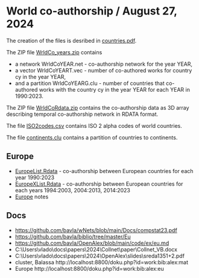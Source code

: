 # World co-authorship / August 27, 2024

The creation of the files is desribed in [countries.pdf](countries.pdf).

The ZIP file [WrldCo_years.zip](WrldCo_years.zip) contains
  - a network WrldCoYEAR.net - co-authorship network for the year YEAR,
  - a vector WrldCoYEART.vec - number of co-authored works for country cy in the year YEAR,
  - and a partition WrldCoYEARG.clu - number of countries that co-authored works with the country cy in the year YEAR
for each YEAR in 1990:2023.

The ZIP file [WrldCoRdata.zip](WrldCoRdata.zip) contains the co-authorship data as 3D array describing temporal co-authorship network in RDATA format.

The file [ISO2codes.csv](ISO2codes.csv) contains ISO 2 alpha codes of world countries.

The file [continents.clu](continents.clu) contains a partition of countries to continents.

## Europe

  - [EuropeList.Rdata](EuropeList.Rdata) - co-authorship between European countries for each year 1990:2023
  - [EuropeXList.Rdata](EuropeXList.Rdata) - co-authorship between European countries for each years 1994:2003, 2004:2013, 2014:2023
  - [Europe](Eu.md) notes

## Docs

  - https://github.com/bavla/wNets/blob/main/Docs/compstat23.pdf
  - https://github.com/bavla/biblio/tree/master/Eu
  - https://github.com/bavla/OpenAlex/blob/main/code/ex/eu.md
  - C:\Users\vlado\docs\papers\2024\Collnet\paper\Collnet_VB.docx
  - C:\Users\vlado\docs\papers\2024\OpenAlex\slides\sreda1351+2.pdf
  - cluster, Balassa  http://localhost:8800/doku.php?id=work:bib:alex:mat
  - Europe http://localhost:8800/doku.php?id=work:bib:alex:eu

